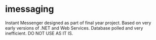 imessaging
==========

Instant Messenger designed as part of final year project. Based on very early versions of .NET and Web Services. Database polled and very inefficient. DO NOT USE AS IT IS. 
